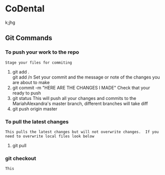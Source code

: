 # CoDental
k;jhg



## Git Commands

### To push your work to the repo
    Stage your files for commiting 
1. git add .  
     <or>
   git add <filename>
   /n Set your commit and the message or note of the changes you are about to make
2. git commit -m "HERE ARE THE CHANGES I MADE"
    Check that your ready to push
3. git status 
    This will push all your changes and commits to the MariahAlexandra's  master branch, different branches will take diff
4. git push origin master
  
### To pull the latest changes
    This pulls the latest changes but will not overwrite changes.  If you need to overwrite local files look below
1. git pull

### git checkout
    This 
